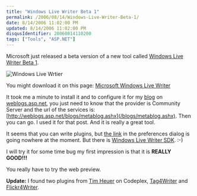 ```yaml
---
title: "Windows Live Writer Beta 1"
permalink: /2006/08/14/Windows-Live-Writer-Beta-1/
date: 8/14/2006 11:02:00 PM
updated: 8/14/2006 11:02:00 PM
disqusIdentifier: 20060814110200
tags: ["Tools", "ASP.NET"]
---
```

Microsoft just released a beta version of a new tool called [Windows Live Writer Beta 1](http://windowslivewriter.spaces.live.com/).

![Windows Live Wrtier](/images/2006/windowslivewriter15.jpg) 
<!-- more -->

You might download it on this page: [Microsoft Windows Live Writer](http://download.microsoft.com/download/f/9/a/f9a19f2d-cec4-4a25-9b0b-eb9655ea7561/Writer.msi)

It took me a minute to install it and to configure it for my [blog](/lkempe) on [weblogs.asp.net](http://weblogs.asp.net), you just need to know that the provider is Community Server and the url of the services is: [http://weblogs.asp.net/blogs/metablog.ashx](/blogs/metablog.ashx). Then you can go. I used it for that post. And it is really a great tool.

It seems that you can write plugins, but [the link](http://dev.live.com/writer) in the preferences dialog is going nowhere at the moment. But there is [Windows Live Writer SDK](http://download.microsoft.com/download/f/9/a/f9a19f2d-cec4-4a25-9b0b-eb9655ea7561/Windows%20Live%20Writer%20SDK%20(Beta).msi). :-)

I will try it for some time bug my first impression is that it is **REALLY GOOD!!!**

You really have to try the web preview.

**Update:** I found two plugins from [Tim Heuer](http://timheuer.com/blog/) on Codeplex, [Tag4Writer](http://www.codeplex.com/Wiki/View.aspx?ProjectName=tag4writer) and [Flickr4Writer](http://www.codeplex.com/Wiki/View.aspx?ProjectName=flickr4writer).
